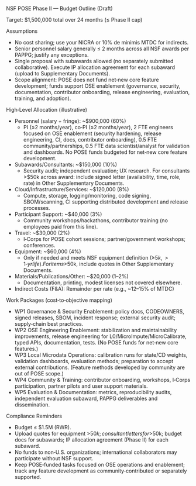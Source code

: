 NSF POSE Phase II — Budget Outline (Draft)

Target: $1,500,000 total over 24 months (≤ Phase II cap)

Assumptions
- No cost sharing; use your NICRA or 10% de minimis MTDC for indirects.
- Senior personnel salary generally ≤ 2 months across all NSF awards per PAPPG; justify any exceptions.
- Single proposal with subawards allowed (no separately submitted collaborative). Execute IP allocation agreement for each subaward (upload to Supplementary Documents).
- Scope alignment: POSE does not fund net‑new core feature development; funds support OSE enablement (governance, security, documentation, contributor onboarding, release engineering, evaluation, training, and adoption).

High‑Level Allocation (illustrative)
- Personnel (salary + fringe): ~$900,000 (60%)
  - PI (≤2 months/year), co‑PI (≤2 months/year), 2 FTE engineers focused on OSE enablement (security hardening, release engineering, CI, docs, contributor onboarding), 0.5 FTE community/partnerships, 0.5 FTE data scientist/analyst for validation and dashboards. No POSE funds budgeted for net‑new core feature development.
- Subawards/Consultants: ~$150,000 (10%)
  - Security audit; independent evaluation; UX research. For consultants >$50k across award: include signed letter (availability, time, role, rate) in Other Supplementary Documents.
- Cloud/Infrastructure/Services: ~$120,000 (8%)
  - Compute, storage, logging/monitoring, code signing, SBOM/scanning, CI supporting distributed development and release processes.
- Participant Support: ~$40,000 (3%)
  - Community workshops/hackathons, contributor training (no employees paid from this line).
- Travel: ~$30,000 (2%)
  - I‑Corps for POSE cohort sessions; partner/government workshops; conferences.
- Equipment: ~$60,000 (4%)
  - Only if needed and meets NSF equipment definition (≥$5k, >1‑yr life). For items >$50k, include quotes in Other Supplementary Documents.
- Materials/Publications/Other: ~$20,000 (1–2%)
  - Documentation, printing, modest licenses not covered elsewhere.
- Indirect Costs (F&A): Remainder per rate (e.g., ~12–15% of MTDC)

Work Packages (cost‑to‑objective mapping)
- WP1 Governance & Security Enablement: policy docs, CODEOWNERS, signed releases, SBOM, incident response; external security audit; supply‑chain best practices.
- WP2 OSE Engineering Enablement: stabilization and maintainability improvements, release engineering for L0/MicroImpute/MicroCalibrate, typed APIs, documentation, tests. (No POSE funds for net‑new core features.)
- WP3 Local Microdata Operations: calibration runs for state/CD weights, validation dashboards, evaluation methods; preparation to accept external contributions. (Feature methods developed by community are out of POSE scope.)
- WP4 Community & Training: contributor onboarding, workshops, I‑Corps participation, partner pilots and user support materials.
- WP5 Evaluation & Documentation: metrics, reproducibility audits, independent evaluation subaward, PAPPG deliverables and dissemination.

Compliance Reminders
- Budget ≤ $1.5M (RWR).
- Upload quotes for equipment >$50k; consultant letters for >$50k; budget docs for subawards; IP allocation agreement (Phase II) for each subaward.
- No funds to non‑U.S. organizations; international collaborators may participate without NSF support.
- Keep POSE‑funded tasks focused on OSE operations and enablement; track any feature development as community‑contributed or separately supported.
